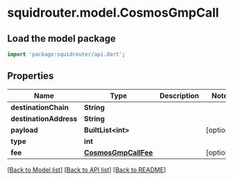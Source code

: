# squidrouter.model.CosmosGmpCall

## Load the model package
```dart
import 'package:squidrouter/api.dart';
```

## Properties
Name | Type | Description | Notes
------------ | ------------- | ------------- | -------------
**destinationChain** | **String** |  | 
**destinationAddress** | **String** |  | 
**payload** | **BuiltList&lt;int&gt;** |  | [optional] 
**type** | **int** |  | 
**fee** | [**CosmosGmpCallFee**](CosmosGmpCallFee.md) |  | [optional] 

[[Back to Model list]](../README.md#documentation-for-models) [[Back to API list]](../README.md#documentation-for-api-endpoints) [[Back to README]](../README.md)


